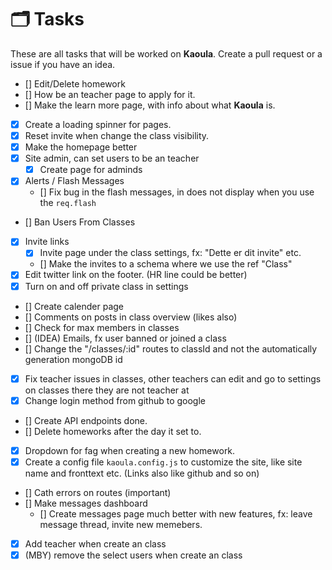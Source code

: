 # 🗂 Tasks

These are all tasks that will be worked on **Kaoula**. Create a pull request or a issue if you have an idea.

-   [] Edit/Delete homework
-   [] How be an teacher page to apply for it.
-   [] Make the learn more page, with info about what **Kaoula** is.
-   [x] Create a loading spinner for pages.
-   [x] Reset invite when change the class visibility.
-   [x] Make the homepage better
-   [x] Site admin, can set users to be an teacher
    -   [x] Create page for adminds
-   [x] Alerts / Flash Messages
    -   [] Fix bug in the flash messages, in does not display when you use the `req.flash`
-   [] Ban Users From Classes
-   [x] Invite links
    -   [x] Invite page under the class settings, fx: "Dette er dit invite" etc.
    -   [] Make the invites to a schema where we use the ref "Class"
-   [x] Edit twitter link on the footer. (HR line could be better)
-   [x] Turn on and off private class in settings
-   [] Create calender page
-   [] Comments on posts in class overview (likes also)
-   [] Check for max members in classes
-   [] (IDEA) Emails, fx user banned or joined a class
-   [] Change the "/classes/:id" routes to classId and not the automatically generation mongoDB id
-   [x] Fix teacher issues in classes, other teachers can edit and go to settings on classes there they are not teacher at
-   [x] Change login method from github to google
-   [] Create API endpoints done.
-   [] Delete homeworks after the day it set to.
-   [x] Dropdown for fag when creating a new homework.
-   [x] Create a config file `kaoula.config.js` to customize the site, like site name and fronttext etc. (Links also like github and so on)
-   [] Cath errors on routes (important)
-   [] Make messages dashboard
    -   [] Create messages page much better with new features, fx: leave message thread, invite new memebers.
-   [x] Add teacher when create an class
-   [x] (MBY) remove the select users when create an class
